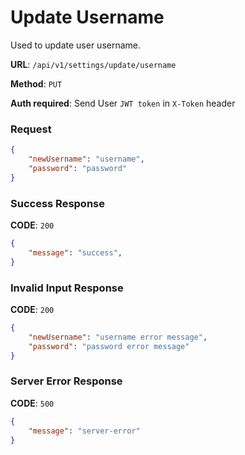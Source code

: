 # Update Username

Used to update user username.

**URL**: `/api/v1/settings/update/username`

**Method**: `PUT`

**Auth required**: Send User `JWT token` in `X-Token` header

### Request

```json
{
    "newUsername": "username",
    "password": "password"
}
```

### Success Response

**CODE**: `200`

```json
{
    "message": "success",
}
```

### Invalid Input Response

**CODE**: `200`

```json
{
    "newUsername": "username error message",
    "password": "password error message"
}
```

### Server Error Response

**CODE**: `500`

```json
{
    "message": "server-error"
}
```
